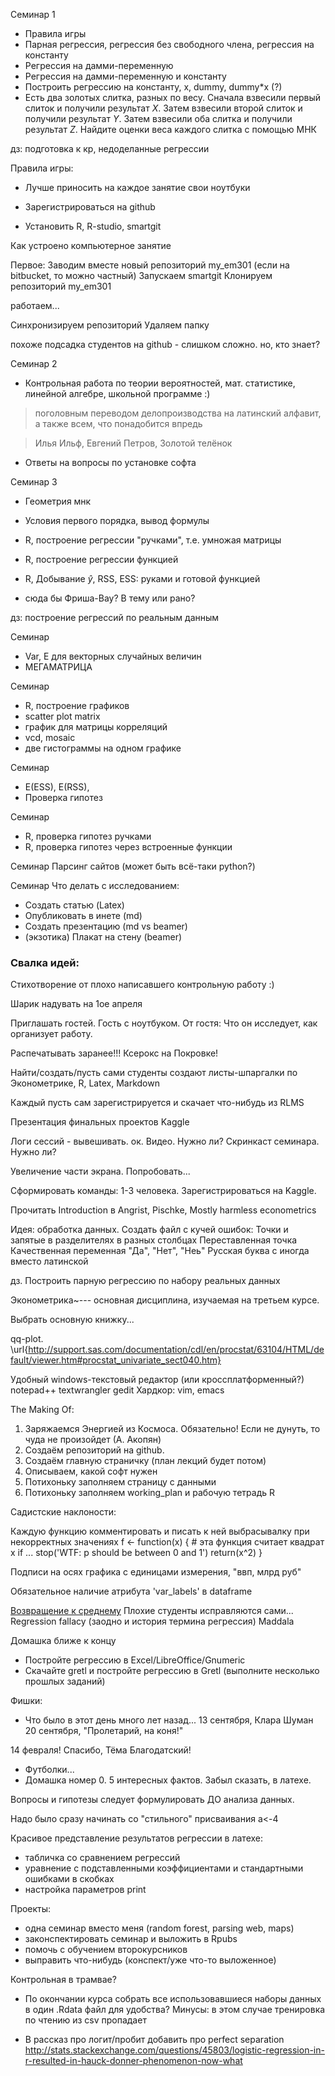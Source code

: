 Семинар 1
* Правила игры
* Парная регрессия, регрессия без свободного члена, регрессия на константу
* Регрессия на дамми-переменную
* Регрессия на дамми-переменную и константу
* Построить регрессию на константу, x, dummy, dummy*x (?)
* Есть два золотых слитка, разных по весу. Сначала взвесили первый слиток и получили результат $X$. Затем взвесили второй слиток и получили результат $Y$. Затем взвесили оба слитка и получили результат $Z$. Найдите оценки веса каждого слитка с помощью МНК

дз: подготовка к кр, недоделанные регрессии


Правила игры:
* Лучше приносить на каждое занятие свои ноутбуки


* Зарегистрироваться на github
* Установить R, R-studio, smartgit


Как устроено компьютерное занятие

Первое:
Заводим вместе новый репозиторий my_em301 (если на bitbucket, то можно частный)
Запускаем smartgit
Клонируем репозиторий my_em301

работаем...

Синхронизируем репозиторий
Удаляем папку

похоже подсадка студентов на github - слишком сложно. но, кто знает?






Семинар 2
* Контрольная работа по теории вероятностей, мат. статистике, линейной алгебре, школьной программе :)

> поголовным переводом делопроизводства на латинский алфавит, а также всем, что понадобится впредь

> Илья Ильф, Евгений Петров, Золотой телёнок

* Ответы на вопросы по установке софта

Семинар 3
* Геометрия мнк
* Условия первого порядка, вывод формулы
* R, построение регрессии "ручками", т.е. умножая матрицы
* R, построение регрессии функцией
* R, Добывание $\hat{y}$, RSS, ESS: руками и готовой функцией

* сюда бы Фриша-Вау? В тему или рано?

дз: построение регрессий по реальным данным 

Семинар
* Var, E для векторных случайных величин
* МЕГАМАТРИЦА

Семинар 
* R, построение графиков
 * scatter plot matrix
 * график для матрицы корреляций
 * vcd, mosaic
 * две гистограммы на одном графике

Семинар 
* E(ESS), E(RSS), 
* Проверка гипотез

Семинар 
* R, проверка гипотез ручками 
* R, проверка гипотез через встроенные функции


Семинар
Парсинг сайтов (может быть всё-таки python?)

Семинар
Что делать с исследованием:
 * Создать статью (Latex)
 * Опубликовать в инете (md)
 * Создать презентацию (md vs beamer)
 * (экзотика) Плакат на стену (beamer)



### Свалка идей:


Стихотворение от плохо написавшего контрольную работу :)

Шарик надувать на 1ое апреля

Приглашать гостей. Гость с ноутбуком. От гостя: Что он исследует, как организует работу.

Распечатывать заранее!!! Ксерокс на Покровке!

Найти/создать/пусть сами студенты создают листы-шпаргалки по Эконометрике, R, Latex, Markdown 

Каждый пусть сам зарегистрируется и скачает что-нибудь из RLMS

Презентация финальных проектов Kaggle


Логи сессий - вывешивать. ок.
Видео. Нужно ли?
Скринкаст семинара. Нужно ли?

Увеличение части экрана. Попробовать...

Сформировать команды: 1-3 человека. Зарегистрироваться на Kaggle.

Прочитать Introduction в Angrist, Pischke, Mostly harmless econometrics

Идея: обработка данных. Создать файл с кучей ошибок:
Точки и запятые в разделителях в разных столбцах
Переставленная точка
Качественная переменная "Да", "Нет", "Неь"
Русская буква с иногда вместо латинской



дз. Построить парную регрессию по набору реальных данных



Эконометрика~--- основная дисциплина, изучаемая на третьем курсе.


Выбрать основную книжку...

qq-plot.
\url{http://support.sas.com/documentation/cdl/en/procstat/63104/HTML/default/viewer.htm#procstat_univariate_sect040.htm}



Удобный windows-текстовый редактор (или кроссплатформенный?)
notepad++
textwrangler
gedit
Хардкор: vim, emacs

The Making Of:

1. Заряжаемся Энергией из Космоса. Обязательно! Если не дунуть, то чуда не произойдет (А. Акопян)
2. Создаём репозиторий на github.
3. Создаём главную страничку (план лекций будет потом)
4. Описываем, какой софт нужен
5. Потихоньку заполняем страницу с данными
6. Потихоньку заполняем working_plan и рабочую тетрадь R



Садистские наклоности:

Каждую функцию комментировать и писать к ней выбрасывалку при некорректных значениях
f <- function(x) {
    # эта функция считает квадрат x
    if ... stop('WTF: p should be between 0 and 1')
    return(x^2)
}


Подписи на осях графика с единицами измерения, "ввп, млрд руб"

Обязательное наличие атрибута 'var_labels' в dataframe 


[Возвращение к среднему](http://avva.livejournal.com/2426970.html)
Плохие студенты исправляются сами...
Regression fallacy (заодно и история термина регрессия) Maddala


Домашка ближе к концу
* Постройте регрессию в Excel/LibreOffice/Gnumeric
* Скачайте gretl и постройте регрессию в Gretl (выполните несколько прошлых заданий)

Фишки:
* Что было в этот день много лет назад...
13 сентября, Клара Шуман
20 сентября, "Пролетарий, на коня!"


14 февраля! Спасибо, Тёма Благодатский!

* Футболки...
* Домашка номер 0. 5 интересных фактов. Забыл сказать, в латехе.


Вопросы и гипотезы следует формулировать ДО анализа данных.

Надо было сразу начинать со "стильного" присваивания a<-4

Красивое представление результатов регрессии в латехе:
* табличка со сравнением регрессий
* уравнение с подставленными коэффициентами и стандартными ошибками в скобках
* настройка параметров print


Проекты:
* одна семинар вместо меня (random forest, parsing web, maps)
* законспектировать семинар и выложить в Rpubs
* помочь с обучением второкурсников
* выправить что-нибудь (конспект/уже что-то выложенное)


Контрольная в трамвае?

* По окончании курса собрать все использовавшиеся наборы данных в один .Rdata файл для удобства?
Минусы: в этом случае тренировка по чтению из csv пропадает


* В рассказ про логит/пробит добавить про perfect separation
http://stats.stackexchange.com/questions/45803/logistic-regression-in-r-resulted-in-hauck-donner-phenomenon-now-what






